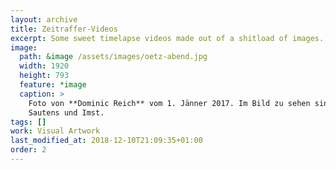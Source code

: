 ```yaml
---
layout: archive
title: Zeitraffer-Videos
excerpt: Some sweet timelapse videos made out of a shitload of images.
image: 
  path: &image /assets/images/oetz-abend.jpg
  width: 1920
  height: 793
  feature: *image
  caption: >
    Foto von **Dominic Reich** vom 1. Jänner 2017. Im Bild zu sehen sind Teile von Oetz,
    Sautens und Imst.
tags: []
work: Visual Artwork
last_modified_at: 2018-12-10T21:09:35+01:00
order: 2
---
```

